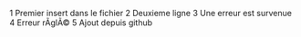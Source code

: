  1 Premier insert dans le fichier
 2 Deuxieme ligne
 3 Une erreur est survenue
 4 Erreur rÃglÃ©
 5 Ajout depuis github
